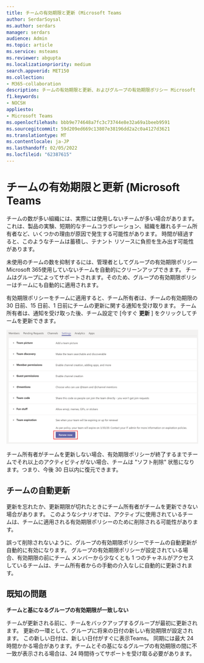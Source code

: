 ```yaml
---
title: チームの有効期限と更新 (Microsoft Teams
author: SerdarSoysal
ms.author: serdars
manager: serdars
audience: Admin
ms.topic: article
ms.service: msteams
ms.reviewer: abgupta
ms.localizationpriority: medium
search.appverid: MET150
ms.collection:
- M365-collaboration
description: チームの有効期限と更新、およびグループの有効期限ポリシー Microsoft 365使用して、チームの未使用のチームを自動的にクリーンアップする方法についてMicrosoft Teams。
f1.keywords:
- NOCSH
appliesto:
- Microsoft Teams
ms.openlocfilehash: bbb9e774648a7fc3c73744e8e32a69a1beeb9591
ms.sourcegitcommit: 59d209ed669c13807e38196dd2a2c0a4127d3621
ms.translationtype: MT
ms.contentlocale: ja-JP
ms.lasthandoff: 02/05/2022
ms.locfileid: "62387615"
---
```

# <a name="team-expiration-and-renewal-in-microsoft-teams"></a>チームの有効期限と更新 (Microsoft Teams

チームの数が多い組織には、実際には使用しないチームが多い場合があります。 これは、製品の実験、短期的なチームコラボレーション、組織を離れるチーム所有者など、いくつかの理由が原因で発生する可能性があります。 時間が経過すると、このようなチームは蓄積し、テナント リソースに負担を生み出す可能性があります。  

未使用のチームの数を抑制するには、管理者としてグループの有効期限ポリシー Microsoft 365使用[](/microsoft-365/admin/create-groups/office-365-groups-expiration-policy)していないチームを自動的にクリーンアップできます。 チームはグループによってサポートされます。そのため、グループの有効期限ポリシーはチームにも自動的に適用されます。

有効期限ポリシーをチームに適用すると、チーム所有者は、チームの有効期限の 30 日前、15 日前、1 日前にチームの更新に関する通知を受け取ります。 チーム所有者は、通知を受け取った後、チーム設定で [今すぐ **更新** ] をクリックしてチームを更新できます。

![チーム設定でチームを更新する [今すぐ更新] ボタンのスクリーンショット。](media/team-expiration.png "チーム設定でチームを更新する [今すぐ更新] ボタンのスクリーンショット")

チーム所有者がチームを更新しない場合、有効期限ポリシーが終了するまでチームでそれ以上のアクティビティがない場合、チームは "ソフト削除" 状態になります。つまり、今後 30 日以内に復元できます。

## <a name="team-auto-renewal"></a>チームの自動更新

更新を忘れたか、更新期限が切れたときにチーム所有者がチームを更新できない場合があります。 このようなシナリオでは、アクティブに使用されているチームは、チームに適用される有効期限ポリシーのために削除される可能性があります。  

誤って削除されないように、グループの有効期限ポリシーでチームの自動更新が自動的に有効になります。 グループの有効期限ポリシーが設定されている場合、有効期限の前にチーム メンバーから少なくとも 1 つのチャネルがアクセスしているチームは、チーム所有者からの手動の介入なしに自動的に更新されます。

## <a name="known-issues"></a>既知の問題

**チームと基になるグループの有効期限が一致しない**

チームが更新される前に、チームをバックアップするグループが最初に更新されます。 更新の一環として、グループに将来の日付の新しい有効期限が設定されます。 この新しい日付は、新しい日付がすぐに表示Teams。 同期には最大 24 時間かかる場合があります。チームとその基になるグループの有効期限の間に不一致が表示される場合は、24 時間待ってサポートを受け取る必要があります。